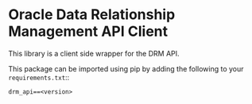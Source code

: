 Oracle Data Relationship Management API Client
===
This library is a client side wrapper for the DRM API.

This package can be imported using pip by adding the following to your ``requirements.txt``::

    drm_api==<version>

